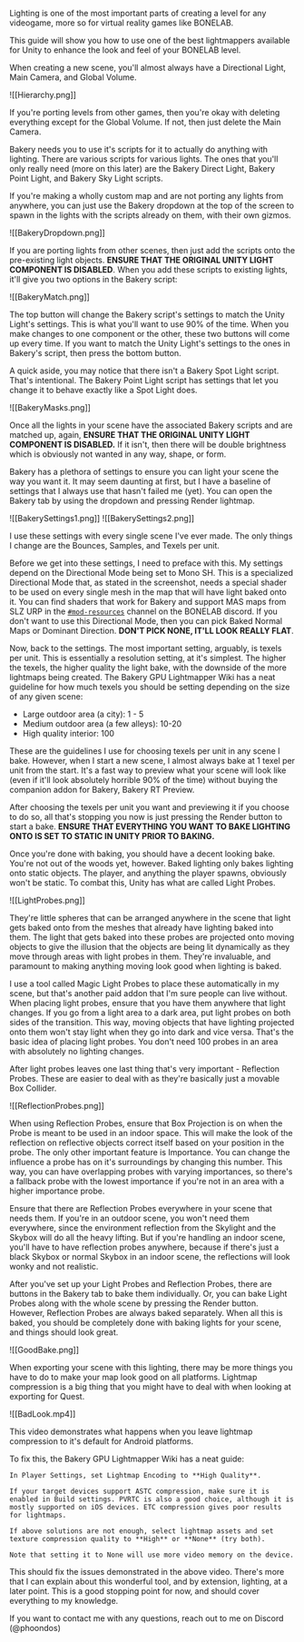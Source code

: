 Lighting is one of the most important parts of creating a level for any videogame, more so for virtual reality games like BONELAB. 

This guide will show you how to use one of the best lightmappers available for Unity to enhance the look and feel of your BONELAB level. 

When creating a new scene, you'll almost always have a Directional Light, Main Camera, and Global Volume. 

![[Hierarchy.png]]

If you're porting levels from other games, then you're okay with deleting everything except for the Global Volume. If not, then just delete the Main Camera. 

Bakery needs you to use it's scripts for it to actually do anything with lighting. There are various scripts for various lights. The ones that you'll only really need (more on this later) are the Bakery Direct Light, Bakery Point Light, and Bakery Sky Light scripts. 

If you're making a wholly custom map and are not porting any lights from anywhere, you can just use the Bakery dropdown at the top of the screen to spawn in the lights with the scripts already on them, with their own gizmos.

![[BakeryDropdown.png]]

If you are porting lights from other scenes, then just add the scripts onto the pre-existing light objects. **ENSURE THAT THE ORIGINAL UNITY LIGHT COMPONENT IS DISABLED**. When you add these scripts to existing lights, it'll give you two options in the Bakery script:

![[BakeryMatch.png]]

The top button will change the Bakery script's settings to match the Unity Light's settings. This is what you'll want to use 90% of the time. When you make changes to one component or the other, these two buttons will come up every time. If you want to match the Unity Light's settings to the ones in Bakery's script, then press the bottom button.

A quick aside, you may notice that there isn't a Bakery Spot Light script. That's intentional. The Bakery Point Light script has settings that let you change it to behave exactly like a Spot Light does.

![[BakeryMasks.png]]

Once all the lights in your scene have the associated Bakery scripts and are matched up, again, **ENSURE THAT THE ORIGINAL UNITY LIGHT COMPONENT IS DISABLED.** If it isn't, then there will be double brightness which is obviously not wanted in any way, shape, or form.

Bakery has a plethora of settings to ensure you can light your scene the way you want it. It may seem daunting at first, but I have a baseline of settings that I always use that hasn't failed me (yet). You can open the Bakery tab by using the dropdown and pressing Render lightmap.

![[BakerySettings1.png]]
![[BakerySettings2.png]]

I use these settings with every single scene I've ever made. The only things I change  are the Bounces, Samples, and Texels per unit. 

Before we get into these settings, I need to preface with this. My settings depend on the Directional Mode being set to Mono SH.  This is a specialized Directional Mode that, as stated in the screenshot, needs a special shader to be used on every single mesh in the map that will have light baked onto it. You can find shaders that work for Bakery and support MAS maps from SLZ URP in the [`#mod-resources`](https://discord.com/channels/563139253542846474/745573692687515709) channel on the BONELAB discord. If you don't want to use this Directional Mode, then you can pick Baked Normal Maps or Dominant Direction. **DON'T PICK NONE, IT'LL LOOK REALLY FLAT**.

Now, back to the settings. The most important setting, arguably, is texels per unit. This is essentially a resolution setting, at it's simplest. The higher the texels, the higher quality the light bake, with the downside of the more lightmaps being created. The Bakery GPU Lightmapper Wiki has a neat guideline for how much texels you should be setting depending on the size of any given scene:

- Large outdoor area (a city): 1 - 5
- Medium outdoor area (a few alleys): 10-20
- High quality interior: 100

These are the guidelines I use for choosing texels per unit in any scene I bake. However, when I start a new scene, I almost always bake at 1 texel per unit from the start. It's a fast way to preview what your scene will look like (even if it'll look absolutely horrible 90% of the time) without buying the companion addon for Bakery, Bakery RT Preview.

After choosing the texels per unit you want and previewing it if you choose to do so, all that's stopping you now is just pressing the Render button to start a bake. **ENSURE THAT EVERYTHING YOU WANT TO BAKE LIGHTING ONTO IS SET TO STATIC IN UNITY PRIOR TO BAKING.** 

Once you're done with baking, you should have a decent looking bake. You're not out of the woods yet, however. Baked lighting only bakes lighting onto static objects. The player, and anything the player spawns, obviously won't be static. To combat this, Unity has what are called Light Probes. 

![[LightProbes.png]]

They're little spheres that can be arranged anywhere in the scene that light gets baked onto from the meshes that already have lighting baked into them. The light that gets baked into these probes are projected onto moving objects to give the illusion that the objects are being lit dynamically as they move through areas with light probes in them. They're invaluable, and paramount to making anything moving look good when lighting is baked.

I use a tool called Magic Light Probes to place these automatically in my scene, but that's another paid addon that I'm sure people can live without. When placing light probes, ensure that you have them anywhere that light changes. If you go from a light area to a dark area, put light probes on both sides of the transition. This way, moving objects that have lighting projected onto them won't stay light when they go into dark and vice versa. That's the basic idea of placing light probes. You don't need 100 probes in an area with absolutely no lighting changes.

After light probes leaves one last thing that's very important - Reflection Probes. These are easier to deal with as they're basically just a movable Box Collider. 

![[ReflectionProbes.png]]

When using Reflection Probes, ensure that Box Projection is on when the Probe is meant to be used in an indoor space. This will make the look of the reflection on reflective objects correct itself based on your position in the probe. The only other important feature is Importance. You can change the influence a probe has on it's surroundings by changing this number. This way, you can have overlapping probes with varying importances, so there's a fallback probe with the lowest importance if you're not in an area with a higher importance probe.

Ensure that there are Reflection Probes everywhere in your scene that needs them. If you're in an outdoor scene, you won't need them everywhere, since the environment reflection from the Skylight and the Skybox will do all the heavy lifting. But if you're handling an indoor scene, you'll have to have reflection probes anywhere, because if there's just a black Skybox or normal Skybox in an indoor scene, the reflections will look wonky and not realistic.

After you've set up your Light Probes and Reflection Probes, there are buttons in the Bakery tab to bake them individually. Or, you can bake Light Probes along with the whole scene by pressing the Render button. However, Reflection Probes are always baked separately. When all this is baked, you should be completely done with baking lights for your scene, and things should look great.

![[GoodBake.png]]

When exporting your scene with this lighting, there may be more things you have to do to make your map look good on all platforms. Lightmap compression is a big thing that you might have to deal with when looking at exporting for Quest.

![[BadLook.mp4]]

This video demonstrates what happens when you leave lightmap compression to it's default for Android platforms.

To fix this, the Bakery GPU Lightmapper Wiki has a neat guide:

```
In Player Settings, set Lightmap Encoding to **High Quality**.

If your target devices support ASTC compression, make sure it is enabled in Build settings. PVRTC is also a good choice, although it is mostly supported on iOS devices. ETC compression gives poor results for lightmaps.

If above solutions are not enough, select lightmap assets and set texture compression quality to **High** or **None** (try both).

Note that setting it to None will use more video memory on the device.
```

This should fix the issues demonstrated in the above video. There's more that I can explain about this wonderful tool, and by extension, lighting, at a later point. This is a good stopping point for now, and should cover everything to my knowledge.

If you want to contact me with any questions, reach out to me on Discord (@phoondos)
